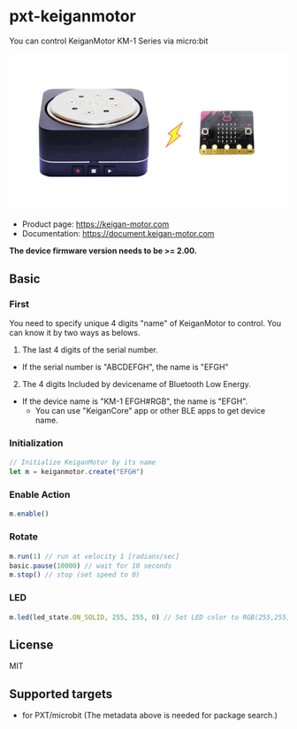 # pxt-keiganmotor

You can control KeiganMotor KM-1 Series via micro:bit

![タイトル](https://github.com/keigan-motor/pxt-KeiganMotor/blob/master/icon.png?raw=true)

- Product page: https://keigan-motor.com
- Documentation: https://document.keigan-motor.com

**The device firmware version needs to be >= 2.00.**

## Basic

### First
You need to specify unique 4 digits "name" of KeiganMotor to control.
You can know it by two ways as belows.

1. The last 4 digits of the serial number. 
 - If the serial number is "ABCDEFGH", the name is "EFGH"  
2. The 4 digits Included by devicename of Bluetooth Low Energy.
 - If the device name is "KM-1 EFGH#RGB", the name is "EFGH". 
   - You can use "KeiganCore" app or other BLE apps to get device name. 

### Initialization
```typescript
// Initialize KeiganMotor by its name
let m = keiganmotor.create("EFGH")
```

### Enable Action
```typescript
m.enable()
```

### Rotate
```typescript
m.run(1) // run at velocity 1 [radians/sec]
basic.pause(10000) // wait for 10 seconds
m.stop() // stop (set speed to 0)
```
### LED
```typescript
m.led(led_state.ON_SOLID, 255, 255, 0) // Set LED color to RGB(255,255,0) = yellow
```


## License

MIT

## Supported targets

* for PXT/microbit
  (The metadata above is needed for package search.)
